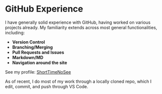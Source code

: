 # GitHub Experience

I have generally solid experience with GitHub, having worked on various projects already. My familiarity extends across most general functionalities, including:

- **Version Control**
- **Branching/Merging**
- **Pull Requests and Issues**
- **Markdown/MD**
- **Navigation around the site**

See my profile: [ShortTimeNoSee](https://github.com/ShortTimeNoSee)

As of recent, I do most of my work through a locally cloned repo, which I edit, commit, and push through VS Code. 
